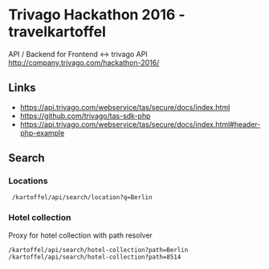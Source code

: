 Trivago Hackathon 2016 - travelkartoffel
=========

API / Backend for Frontend <-> trivago API
http://company.trivago.com/hackathon-2016/

## Links

 * https://api.trivago.com/webservice/tas/secure/docs/index.html
 * https://github.com/trivago/tas-sdk-php
 * https://api.trivago.com/webservice/tas/secure/docs/index.html#header-php-example
 
## Search

### Locations
 
```
 /kartoffel/api/search/location?q=Berlin
```
  
### Hotel collection
 
 Proxy for hotel collection with path resolver
 
```
/kartoffel/api/search/hotel-collection?path=Berlin
/kartoffel/api/search/hotel-collection?path=8514
 ```